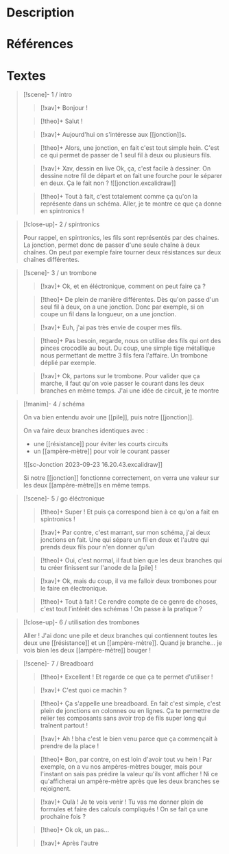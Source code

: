 # Description
# Références
# Textes

> [!scene]- 1 / intro
> 
> > [!xav]+
> > Bonjour !
> 
> > [!theo]+
> > Salut !
> 
> > [!xav]+
> > Aujourd'hui on s'intéresse aux [[jonction]]s.
> 
> > [!theo]+
> > Alors, une jonction, en fait c'est tout simple hein. C'est ce qui permet de passer de 1 seul fil à deux ou plusieurs fils.
> 
> > [!xav]+ Xav, dessin en live
> > Ok, ça, c'est facile à dessiner. On dessine notre fil de départ et on fait une fourche pour le séparer en deux. Ça le fait non ?
> > ![[jonction.excalidraw]]
> 
> > [!theo]+
> > Tout à fait, c'est totalement comme ça qu'on la représente dans un schéma. Aller, je te montre ce que ça donne en spintronics !
> 

> [!close-up]- 2 / spintronics
> 
> Pour rappel, en spintronics, les fils sont représentés par des chaines. La jonction, permet donc de passer d'une seule chaîne à deux chaînes. On peut par exemple faire tourner deux résistances sur deux chaînes différentes.
> 

> [!scene]- 3 / un trombone
> 
> > [!xav]+
> > Ok, et en éléctronique, comment on peut faire ça ?
> 
> > [!theo]+
> > De plein de manière différentes. Dès qu'on passe d'un seul fil à deux, on a une jonction. Donc par exemple, si on coupe un fil dans la longueur, on a une jonction.
> 
> > [!xav]+
> > Euh,  j'ai pas très envie de couper mes fils.
> 
> > [!theo]+
> > Pas besoin, regarde, nous on utilise des fils qui ont des pinces crocodile au bout. Du coup, une simple tige métallique nous permettant de mettre 3 fils fera l'affaire. Un trombone déplié par exemple.
> 
> > [!xav]+
> > Ok, partons sur le trombone. Pour valider que ça marche, il faut qu'on voie passer le courant dans les deux branches en même temps. J'ai une idée de circuit, je te montre
> 

> [!manim]- 4 / schéma
> 
> On va bien entendu avoir une [[pile]], puis notre [[jonction]].
> 
> On va faire deux branches identiques avec :
>   - une [[résistance]] pour éviter les courts circuits
>   - un [[ampère-mètre]] pour voir le courant passer
>    
>    ![[sc-Jonction 2023-09-23 16.20.43.excalidraw]]
> 
> Si notre [[jonction]] fonctionne correctement, on verra une valeur sur les deux [[ampère-mètre]]s en même temps.

> [!scene]- 5 / go éléctronique
> 
> > [!theo]+
> > Super ! Et puis ça correspond bien à ce qu'on a fait en spintronics !
> 
> > [!xav]+
> > Par contre, c'est marrant, sur mon schéma, j'ai deux jonctions en fait. Une qui sépare un fil en deux et l'autre qui prends deux fils pour n'en donner qu'un
> 
> > [!theo]+
> > Oui, c'est normal, il faut bien que les deux branches qui tu créer finissent sur l'anode de la [pile] !
> 
> > [!xav]+
> > Ok, mais du coup, il va me falloir deux trombones pour le faire en électronique.
> 
> > [!theo]+
> > Tout à fait ! Ce rendre compte de ce genre de choses, c'est tout l’intérêt des schémas ! On passe à la pratique ?
> 

> [!close-up]- 6 / utilisation des trombones
> 
> Aller ! J'ai donc une pile et deux branches qui contiennent toutes les deux une [[résistance]] et un [[ampère-mètre]]. Quand je branche… je vois bien les deux [[ampère-mètre]] bouger !
> 

> [!scene]- 7 / Breadboard
> 
> > [!theo]+
> > Excellent ! Et regarde ce que ça te permet d'utiliser !
> 
> > [!xav]+
> > C'est quoi ce machin ?
> 
> > [!theo]+
> > Ça s'appelle une breadboard. En fait c'est simple, c'est plein de jonctions en colonnes ou en lignes. Ça te permettre de relier tes composants sans avoir trop de fils super long qui traînent partout !
> 
> > [!xav]+
> > Ah ! bha c'est le bien venu parce que ça commençait à prendre de la place !
> 
> > [!theo]+
> > Bon, par contre, on est loin d'avoir tout vu hein ! Par exemple, on a vu nos ampères-mètres bouger, mais pour l'instant on sais pas prédire la valeur qu'ils vont afficher !  Ni ce qu'afficherai un ampère-mètre après que les deux branches se rejoignent.
> 
> > [!xav]+
> > Oulà ! Je te vois venir ! Tu vas me donner plein de formules et faire des calculs compliqués ! On se fait ça une prochaine fois ?
> 
> > [!theo]+
> > Ok ok, un pas…
> 
> > [!xav]+
> > Après l'autre
> 
